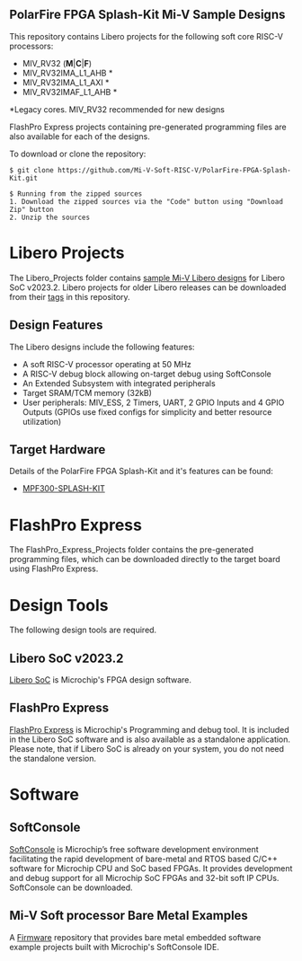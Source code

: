 ## PolarFire FPGA Splash-Kit Mi-V Sample Designs

This repository contains Libero projects for the following soft core RISC-V processors:
* MIV_RV32 (**M**|**C**|**F**)
* MIV_RV32IMA_L1_AHB * 
* MIV_RV32IMA_L1_AXI * 
* MIV_RV32IMAF_L1_AHB *

\*Legacy cores. MIV_RV32 recommended for new designs

FlashPro Express projects containing pre-generated programming files are also available for each of the designs.

To download or clone the repository:

    $ git clone https://github.com/Mi-V-Soft-RISC-V/PolarFire-FPGA-Splash-Kit.git

    $ Running from the zipped sources
    1. Download the zipped sources via the "Code" button using "Download Zip" button
    2. Unzip the sources


# Libero Projects
The Libero_Projects folder contains [sample Mi-V Libero designs](Libero_Projects) for Libero SoC v2023.2. Libero projects for older Libero releases can be downloaded from their [tags](https://github.com/Mi-V-Soft-RISC-V/PolarFire-FPGA-Splash-Kit/releases) in this repository.

## Design Features
The Libero designs include the following features:
* A soft RISC-V processor operating at 50 MHz
* A RISC-V debug block allowing on-target debug using SoftConsole
* An Extended Subsystem with integrated peripherals
* Target SRAM/TCM memory (32kB)
* User peripherals: MIV_ESS, 2 Timers, UART, 2 GPIO Inputs and 4 GPIO Outputs (GPIOs use fixed configs for simplicity and better resource utilization)

## Target Hardware
Details of the PolarFire FPGA Splash-Kit and it's features can be found:
* [MPF300-SPLASH-KIT](https://www.microchip.com/en-us/development-tool/MPF300-SPLASH-KIT)

# FlashPro Express
The FlashPro_Express_Projects folder contains the pre-generated programming files, which can be downloaded directly to the target board using FlashPro Express.

# Design Tools
The following design tools are required.

## Libero SoC v2023.2
[Libero SoC](https://www.microchip.com/en-us/products/fpgas-and-plds/fpga-and-soc-design-tools/fpga/libero-software-later-versions#downloads) is Microchip's FPGA design software.

## FlashPro Express
[FlashPro Express](https://www.microchip.com/en-us/products/fpgas-and-plds/fpga-and-soc-design-tools/programming-and-debug/flashpro-and-flashpro-express#software) is Microchip's Programming and debug tool. It is included in the Libero SoC software and is also
available as a standalone application. Please note, that if Libero SoC is already on your system, you do not need
the standalone version.

# Software

## SoftConsole
[SoftConsole](https://www.microchip.com/en-us/products/fpgas-and-plds/fpga-and-soc-design-tools/soc-fpga/softconsole) is Microchip’s free software development environment facilitating the rapid development of bare-metal and RTOS based C/C++ software for Microchip CPU and SoC based FPGAs. It provides development and debug support for all Microchip SoC FPGAs and 32-bit soft IP CPUs. SoftConsole can be downloaded.

## Mi-V Soft processor Bare Metal Examples
A [Firmware](https://mi-v-ecosystem.github.io/_redirects/mi-v-soft-risc-v/miv-rv32-bare-metal-examples)
repository that provides bare metal embedded software example projects built with Microchip's SoftConsole IDE.
